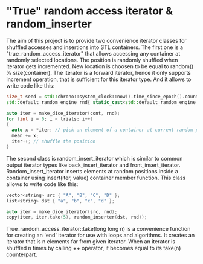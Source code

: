 # "True" random access iterator &amp; random_inserter

The aim of this project is to provide two convenience iterator classes for shuffled accesses and insertions into STL containers. The first one is a "true_random_access_iterator" that allows accessing any container at randomly selected locations. The position is randomly shuffled when iterator gets incremented. New location is choosen to be equal to random() % size(container). The iterator is a forward iterator, hence it only supports increment operation, 
that is sufficient for this iterator type. And it allows to write code like this:

```c++
size_t seed = std::chrono::system_clock::now().time_since_epoch().count();
std::default_random_engine rnd{ static_cast<std::default_random_engine::result_type::result_type>(seed) };

auto iter = make_dice_iterator(cont, rnd);
for (int i = 0; i < trials; i++)
{
  auto x = *iter; // pick an element of a container at current random position
  mean += x;
  iter++; // shuffle the position
}
```

The second class is random_insert_iterator which is similar to common output iterator types like back_insert_iterator and front_insert_iterator. Random_insert_iterator inserts elements at random positions inside a container using insert(iter, value) container member function. This class allows to write code like this:

```c++
vector<string> src { "A", "B", "C", "D" };
list<string> dst { "a", "b", "c", "d" };

auto iter = make_dice_iterator(src, rnd);
copy(iter, iter.take(5), random_inserter(dst, rnd));
```
  
True_random_access_iterator::take(long long n) is a convenience function for creating an 'end' iterator for use with
loops and algorithms. It creates an iterator that is n elements far from given iterator. When an iterator is shuffled n times by calling ++ operator, it becomes equal to its take(n) counterpart.

